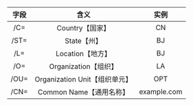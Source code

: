 |字段|含义|实例|
|:---:|:---:|:---:|
|/C=|Country【国家】|CN|
|/ST=|State【州】|BJ|
|/L=|Location【地方】|BJ|
|/O=|Organization【组织】|LA|
|/OU=|Organization Unit【组织单元】|OPT|
|/CN=|Common Name【通用名称】|example.com|
